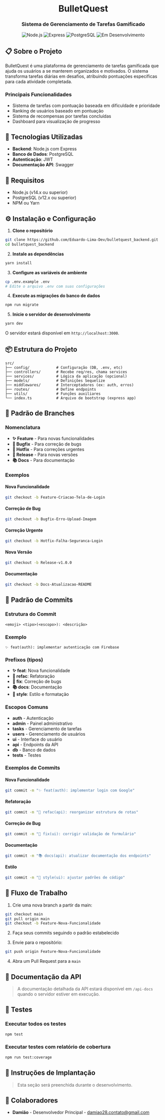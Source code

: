 <div align="center">
  <h1>BulletQuest</h1>
  <h3>Sistema de Gerenciamento de Tarefas Gamificado</h3>
  <p>
    <img src="https://img.shields.io/badge/Node.js-339933?style=for-the-badge&logo=nodedotjs&logoColor=white" alt="Node.js" />
    <img src="https://img.shields.io/badge/Express-000000?style=for-the-badge&logo=express&logoColor=white" alt="Express" />
    <img src="https://img.shields.io/badge/PostgreSQL-316192?style=for-the-badge&logo=postgresql&logoColor=white" alt="PostgreSQL" />
    <img src="https://img.shields.io/badge/Em%20Desenvolvimento-FF5722?style=for-the-badge" alt="Em Desenvolvimento" />
  </p>
</div>

## 📋 Sobre o Projeto

BulletQuest é uma plataforma de gerenciamento de tarefas gamificada que ajuda os usuários a se manterem organizados e motivados. O sistema transforma tarefas diárias em desafios, atribuindo pontuações específicas para cada atividade completada.

### Principais Funcionalidades
- Sistema de tarefas com pontuação baseada em dificuldade e prioridade
- Ranking de usuários baseado em pontuação
- Sistema de recompensas por tarefas concluídas
- Dashboard para visualização de progresso

## 🚀 Tecnologias Utilizadas

- **Backend**: Node.js com Express
- **Banco de Dados**: PostgreSQL
- **Autenticação**: JWT
- **Documentação API**: Swagger

## 🔧 Requisitos

- Node.js (v14.x ou superior)
- PostgreSQL (v12.x ou superior)
- NPM ou Yarn

## ⚙️ Instalação e Configuração

1. **Clone o repositório**
```bash
git clone https://github.com/Eduardo-Lima-Dev/bulletquest_backend.git
cd bulletquest_backend
```

2. **Instale as dependências**
```bash
yarn install
```

3. **Configure as variáveis de ambiente**
```bash
cp .env.example .env
# Edite o arquivo .env com suas configurações
```

4. **Execute as migrações do banco de dados**
```bash
npm run migrate
```

5. **Inicie o servidor de desenvolvimento**
```bash
yarn dev
```

O servidor estará disponível em `http://localhost:3000`.

## 📦 Estrutura do Projeto

```
src/
├── config/            # Configuração (DB, .env, etc)
├── controllers/       # Recebe req/res, chama services
├── services/          # Lógica da aplicação (opcional)
├── models/            # Definições Sequelize
├── middlewares/       # Interceptadores (ex: auth, erros)
├── routes/            # Define endpoints
├── utils/             # Funções auxiliares
└── index.ts           # Arquivo de bootstrap (express app)
```

## 🌲 Padrão de Branches

### Nomenclatura
- **✨ Feature** - Para novas funcionalidades
- **🐛 Bugfix** - Para correção de bugs
- **🚨 Hotfix** - Para correções urgentes
- **🚀 Release** - Para novas versões
- **📚 Docs** - Para documentação

### Exemplos
#### Nova Funcionalidade
```bash
git checkout -b Feature-Criacao-Tela-de-Login
```
#### Correção de Bug
```bash
git checkout -b Bugfix-Erro-Upload-Imagem
```
#### Correção Urgente
```bash
git checkout -b Hotfix-Falha-Seguranca-Login
```
#### Nova Versão
```bash
git checkout -b Release-v1.0.0
```
#### Documentação
```bash
git checkout -b Docs-Atualizacao-README
```

## 📝 Padrão de Commits

### Estrutura do Commit
```
<emoji> <tipo>(<escopo>): <descrição>
```

### Exemplo
```
✨ feat(auth): implementar autenticação com Firebase
```

### Prefixos (tipos)
- **✨ feat**: Nova funcionalidade
- **🔨 refac**: Refatoração
- **🐛 fix**: Correção de bugs
- **📚 docs**: Documentação
- **💅 style**: Estilo e formatação

### Escopos Comuns
- **auth** - Autenticação
- **admin** - Painel administrativo
- **tasks** - Gerenciamento de tarefas
- **users** - Gerenciamento de usuários
- **ui** - Interface do usuário
- **api** - Endpoints da API
- **db** - Banco de dados
- **tests** - Testes

### Exemplos de Commits

#### Nova Funcionalidade
```bash
git commit -m "✨ feat(auth): implementar login com Google"
```

#### Refatoração
```bash
git commit -m "🔨 refac(api): reorganizar estrutura de rotas"
```

#### Correção de Bug
```bash
git commit -m "🐛 fix(ui): corrigir validação de formulário"
```

#### Documentação
```bash
git commit -m "📚 docs(api): atualizar documentação dos endpoints"
```

#### Estilo
```bash
git commit -m "💅 style(ui): ajustar padrões de código"
```

## 🔄 Fluxo de Trabalho

1. Crie uma nova branch a partir da main:
```bash
git checkout main
git pull origin main
git checkout -b Feature-Nova-Funcionalidade
```

2. Faça seus commits seguindo o padrão estabelecido

3. Envie para o repositório:
```bash
git push origin Feature-Nova-Funcionalidade
```

4. Abra um Pull Request para a ```main```

## 📖 Documentação da API

> A documentação detalhada da API estará disponível em `/api-docs` quando o servidor estiver em execução.

## 🧪 Testes

### Executar todos os testes
```bash
npm test
```

### Executar testes com relatório de cobertura
```bash
npm run test:coverage
```

## 🚀 Instruções de Implantação

> Esta seção será preenchida durante o desenvolvimento.

## 👥 Colaboradores

- **Damião** - Desenvolvedor Principal - [damiao28.contato@gmail.com](mailto:damiao28.contato@gmail.com)
